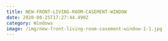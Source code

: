 ```yaml
---
title: NEW-FRONT-LIVING-ROOM-CASEMENT-WINDOW
date: 2020-08-25T17:27:44.490Z
category: Windows
image: /img/new-front-living-room-casement-window-1-1.jpg
---
```


